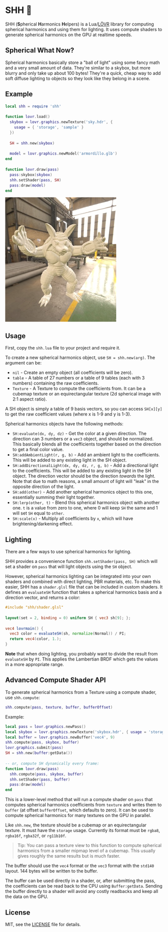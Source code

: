 SHH 🤫
===

SHH (**S**pherical **H**armonics **H**elpers) is a Lua/[LÖVR](https://lovr.org) library for
computing spherical harmonics and using them for lighting.  It uses compute shaders to generate
spherical harmonics on the GPU at realtime speeds.

Spherical What Now?
---

Spherical harmonics basically store a "ball of light" using some fancy math and a very small amount
of data.  They're similar to a skybox, but more blurry and only take up about 100 bytes!  They're a
quick, cheap way to add soft diffuse lighting to objects so they look like they belong in a scene.

Example
---

```lua
local shh = require 'shh'

function lovr.load()
  skybox = lovr.graphics.newTexture('sky.hdr', {
    usage = { 'storage', 'sample' }
  })

  SH = shh.new(skybox)

  model = lovr.graphics.newModel('armordillo.glb')
end

function lovr.draw(pass)
  pass:skybox(skybox)
  shh.setShader(pass, SH)
  pass:draw(model)
end
```

![Ball Lit By Skybox](assets/screenshot.jpg)

Usage
---

First, copy the `shh.lua` file to your project and require it.

To create a new spherical harmonics object, use `SH = shh.new(arg)`.  The argument can be:

- `nil` - Create an empty object (all coefficients will be zero).
- `table` - A table of 27 numbers or a table of 9 tables (each with 3 numbers) containing the raw
  coefficients.
- `Texture` - A Texture to compute the coefficients from.  It can be a cubemap texture or an
  equirectangular texture (2d spherical image with 2:1 aspect ratio).

A SH object is simply a table of 9 basis vectors, so you can access `SH[x][y]` to get the raw
coefficient values (where x is 1-9 and y is 1-3).

Spherical harmonics objects have the following methods:

- `SH:evaluate(dx, dy, dz)` - Get the color at a given direction.  The direction can 3 numbers or a
  `vec3` object, and should be normalized.  This basically blends all the coefficients together
  based on the direction to get a final color value.
- `SH:addAmbientLight(r, g, b)` - Add an ambient light to the coefficients.  This will be added to
  any existing light in the SH object.
- `SH:addDirectionalLight(dx, dy, dz, r, g, b)` - Add a directional light to the coefficients.  This
  will be added to any existing light in the SH object.  The direction vector should be the
  direction *towards* the light.  Note that due to math reasons, a small amount of light will "leak"
  in the opposite direction of the light.
- `SH:add(other)` - Add another spherical harmonics object to this one, essentially summing their
  light together.
- `SH:lerp(other, t)` - Blend this spherical harmonics object with another one.  `t` is a value from
  zero to one, where 0 will keep `SH` the same and 1 will set `SH` equal to `other`.
- `SH:scale(x)` - Multiply all coefficients by `x`, which will have brightening/darkening effect.

Lighting
---

There are a few ways to use spherical harmonics for lighting.

SHH provides a convenience function `shh.setShader(pass, SH)` which will set a shader on `pass` that
will light objects using the `SH` object.

However, spherical harmonics lighting can be integrated into your own shaders and combined with
direct lighting, PBR materials, etc.  To make this easier, SHH has a `shader.glsl` file that can be
included in custom shaders.  It defines an `evaluateSH` function that takes a spherical harmonics
basis and a direction vector, and returns a color:

```glsl
#include "shh/shader.glsl"

layout(set = 2, binding = 0) uniform SH { vec3 sh[9]; };

vec4 lovrmain() {
  vec3 color = evaluateSH(sh, normalize(Normal)) / PI;
  return vec4(color, 1.);
}
```

**Note** that when doing lighting, you probably want to divide the result from `evaluateSH` by `PI`.
This applies the Lambertian BRDF which gets the values in a more appropriate range.

Advanced Compute Shader API
---

To generate spherical harmonics from a Texture using a compute shader, use `shh.compute`:

```lua
shh.compute(pass, texture, buffer, bufferOffset)
```

Example:

```lua
local pass = lovr.graphics.newPass()
local skybox = lovr.graphics.newTexture('skybox.hdr', { usage = 'storage' })
local buffer = lovr.graphics.newBuffer('vec4', 9)
shh.compute(pass, skybox, buffer)
lovr.graphics.submit(pass)
SH = shh.new(buffer:getData())

-- or, compute SH dynamically every frame:
function lovr.draw(pass)
  shh.compute(pass, skybox, buffer)
  shh.setShader(pass, buffer)
  pass:draw(model)
end
```

This is a lower-level method that will run a compute shader on `pass` that computes spherical
harmonics coefficients from `texture` and writes them to `buffer` (at offset `bufferOffset`, which
defaults to zero).  It can be used to compute spherical harmonics for many textures on the GPU in
parallel.

Like `shh.new`, the texture should be a cubemap or an equirectangular texture.  It must have the
`storage` usage.  Currently its format must be `rgba8`, `rgba16f`, `rgba32f`, or `rg11b10f`.

> Tip: You can pass a texture view to this function to compute spherical harmonics from a smaller
> mipmap level of a cubemap.  This usually gives roughly the same results but is much faster.

The buffer should use the `vec4` format or the `vec3` format with the `std140` layout.  144 bytes
will be written to the buffer.

The buffer can be used directly in a shader, or, after submitting the pass, the coefficients can be
read back to the CPU using `Buffer:getData`.  Sending the buffer directly to a shader will avoid any
costly readbacks and keep all the data on the GPU.

License
---

MIT, see the [LICENSE](./LICENSE) file for details.
